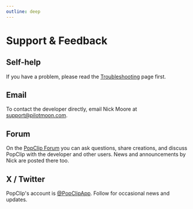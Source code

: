 ```yaml
---
outline: deep
---
```


# Support & Feedback

## Self-help

If you have a problem, please read the [Troubleshooting](/kb/troubleshooting) page first.

## Email

To contact the developer directly, email Nick Moore at <support@pilotmoon.com>.

## Forum

On the [PopClip Forum](https://forum.popclip.app/) you can ask questions, share creations, and discuss PopClip with the developer and other users. News and announcements by Nick are posted there too.

## X / Twitter

PopClip's account is [@PopClipApp](https://twitter.com/popclipapp). Follow for occasional news and updates.
